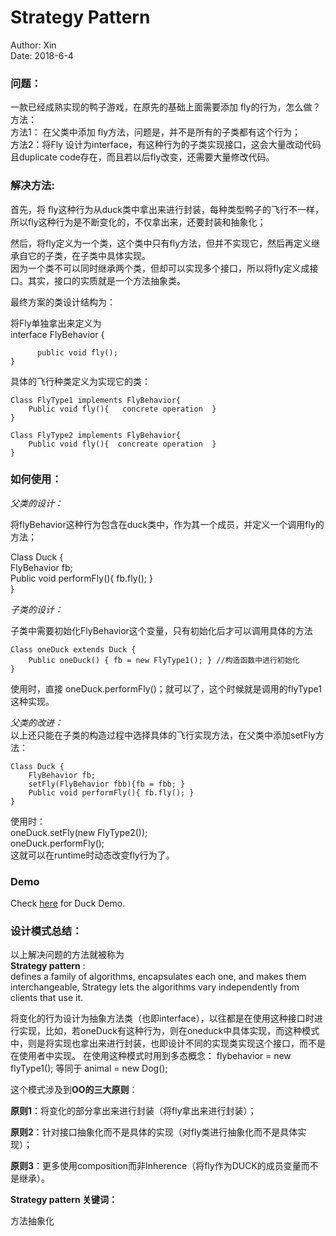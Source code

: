 # Strategy Pattern

Author: Xin  
Date: 2018-6-4   

### 问题： 
一款已经成熟实现的鸭子游戏，在原先的基础上面需要添加 fly的行为，怎么做？  
方法：  
方法1： 在父类中添加 fly方法，问题是，并不是所有的子类都有这个行为；  
方法2：将Fly 设计为interface，有这种行为的子类实现接口，这会大量改动代码且duplicate code存在，而且若以后fly改变，还需要大量修改代码。  

### 解决方法:  

首先，将 fly这种行为从duck类中拿出来进行封装，每种类型鸭子的飞行不一样，所以fly这种行为是不断变化的，不仅拿出来，还要封装和抽象化；  

然后，将fly定义为一个类，这个类中只有fly方法，但并不实现它，然后再定义继承自它的子类，在子类中具体实现。  
因为一个类不可以同时继承两个类，但却可以实现多个接口，所以将fly定义成接口。其实，接口的实质就是一个方法抽象类。  

最终方案的类设计结构为：  

将Fly单独拿出来定义为  
	interface FlyBehavior { 

		  public void fly();    
	}

具体的飞行种类定义为实现它的类：

	Class FlyType1 implements FlyBehavior{       
		Public void fly(){   concrete operation  }  
	}  

	Class FlyType2 implements FlyBehavior{  
		Public void fly(){  concreate operation  }  
	} 


### 如何使用：  

*父类的设计：*  

将flyBehavior这种行为包含在duck类中，作为其一个成员，并定义一个调用fly的方法； 

Class Duck {  
	FlyBehavior fb;  
	Public void performFly(){ fb.fly(); }  
}  

*子类的设计：*  

子类中需要初始化FlyBehavior这个变量，只有初始化后才可以调用具体的方法

	Class oneDuck extends Duck {  
		Public oneDuck() { fb = new FlyType1(); } //构造函数中进行初始化  
	}  

使用时，直接 oneDuck.performFly()；就可以了，这个时候就是调用的flyType1这种实现。  

*父类的改进：*  
以上还只能在子类的构造过程中选择具体的飞行实现方法，在父类中添加setFly方法：  

	Class Duck {  
		FlyBehavior fb;  
		setFly(FlyBehavior fbb){fb = fbb; }  
		Public void performFly(){ fb.fly(); }  
	}  

使用时：  
oneDuck.setFly(new FlyType2());  
oneDuck.performFly();  
这就可以在runtime时动态改变fly行为了。 

### Demo  
Check [here](https://github.com/960761/AboutDesignPattern/tree/master/code/HeadFirst_DesignPattern/ch01_StrategyPattern/src) for Duck Demo.

### 设计模式总结： 

以上解决问题的方法就被称为  
**Strategy pattern** :   
defines a family of algorithms, encapsulates each one, and makes them interchangeable, Strategy lets the algorithms vary independently from clients that use it.  

将变化的行为设计为抽象方法类（也即interface），以往都是在使用这种接口时进行实现，比如，若oneDuck有这种行为，则在oneduck中具体实现，而这种模式中，则是将实现也拿出来进行封装，也即设计不同的实现类实现这个接口，而不是在使用者中实现。
在使用这种模式时用到多态概念： flybehavior = new flyType1(); 等同于 animal = new Dog();  

这个模式涉及到**OO的三大原则**：  

**原则1**：将变化的部分拿出来进行封装（将fly拿出来进行封装）；  

**原则2**：针对接口抽象化而不是具体的实现（对fly类进行抽象化而不是具体实现）；  

**原则3**：更多使用composition而非Inherence（将fly作为DUCK的成员变量而不是继承）。  


**Strategy pattern 关键词：**  

方法抽象化
